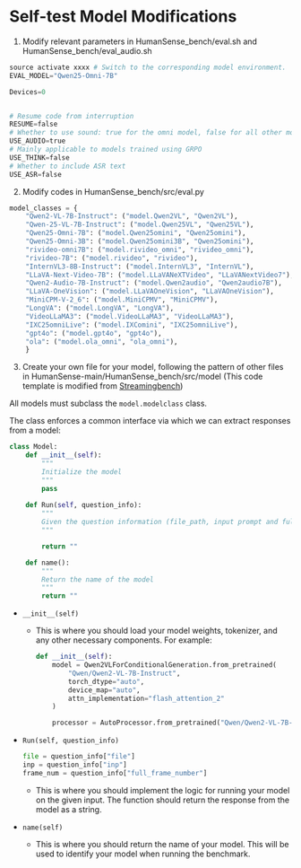 # Self-test Model Modifications

1. Modify relevant parameters in HumanSense_bench/eval.sh and HumanSense_bench/eval_audio.sh

```python
source activate xxxx # Switch to the corresponding model environment.
EVAL_MODEL="Qwen25-Omni-7B"

Devices=0


# Resume code from interruption
RESUME=false
# Whether to use sound: true for the omni model, false for all other models.
USE_AUDIO=true
# Mainly applicable to models trained using GRPO
USE_THINK=false
# Whether to include ASR text
USE_ASR=false
```

2. Modify codes in HumanSense_bench/src/eval.py
```python
model_classes = {
    "Qwen2-VL-7B-Instruct": ("model.Qwen2VL", "Qwen2VL"),
    "Qwen-25-VL-7B-Instruct": ("model.Qwen25VL", "Qwen25VL"),
    "Qwen25-Omni-7B": ("model.Qwen25omini", "Qwen25omini"),
    "Qwen25-Omni-3B": ("model.Qwen25omini3B", "Qwen25omini"), 
    "rivideo-omni7B": ("model.rivideo_omni", "rivideo_omni"),
    "rivideo-7B": ("model.rivideo", "rivideo"),
    "InternVL3-8B-Instruct": ("model.InternVL3", "InternVL"),
    "LLaVA-Next-Video-7B": ("model.LLaVANeXTVideo", "LLaVANextVideo7"),
    "Qwen2-Audio-7B-Instruct": ("model.Qwen2audio", "Qwen2audio7B"),
    "LLaVA-OneVision": ("model.LLaVAOneVision", "LLaVAOneVision"),
    "MiniCPM-V-2_6": ("model.MiniCPMV", "MiniCPMV"),
    "LongVA": ("model.LongVA", "LongVA"),
    "VideoLLaMA3": ("model.VideoLLaMA3", "VideoLLaMA3"),
    "IXC25omniLive": ("model.IXComini", "IXC25omniLive"),
    "gpt4o": ("model.gpt4o", "gpt4o"),
    "ola": ("model.ola_omni", "ola_omni"),
    }
```

3. Create your own file for your model, following the pattern of other files in HumanSense-main/HumanSense_bench/src/model (This code template is modified from [Streamingbench](https://github.com/THUNLP-MT/StreamingBench))

All models must subclass the `model.modelclass` class.

The class enforces a common interface via which we can extract responses from a model:

```python
class Model:
    def __init__(self):
        """
        Initialize the model
        """
        pass
    
    def Run(self, question_info):
        """
        Given the question information (file_path, input prompt and full_frame_number), run the model and return the response
        """

        return ""

    def name():
        """
        Return the name of the model
        """
        return ""
```
- `__init__(self)`
  - This is where you should load your model weights, tokenizer, and any other necessary components. For example:
    ```python
    def __init__(self):
        model = Qwen2VLForConditionalGeneration.from_pretrained(
            "Qwen/Qwen2-VL-7B-Instruct", 
            torch_dtype="auto", 
            device_map="auto", 
            attn_implementation="flash_attention_2"
        )

        processor = AutoProcessor.from_pretrained("Qwen/Qwen2-VL-7B-Instruct")
    ```

- `Run(self, question_info)`
    ```python
    file = question_info["file"]
    inp = question_info["inp"]
    frame_num = question_info["full_frame_number"]
    ```
  - This is where you should implement the logic for running your model on the given input. The function should return the response from the model as a string.

- `name(self)`
  - This is where you should return the name of your model. This will be used to identify your model when running the benchmark.
  